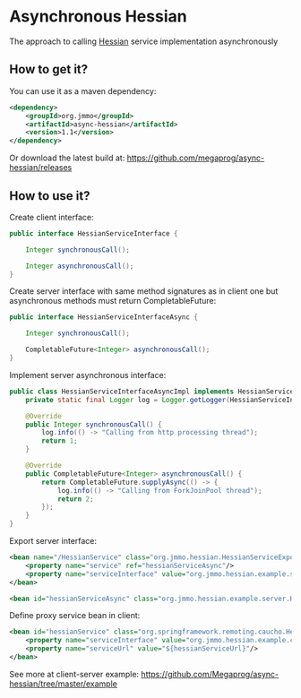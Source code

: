 # Asynchronous Hessian

The approach to calling [Hessian](http://hessian.caucho.com/) service implementation asynchronously

## How to get it?

You can use it as a maven dependency:

```xml
<dependency>
    <groupId>org.jmmo</groupId>
    <artifactId>async-hessian</artifactId>
    <version>1.1</version>
</dependency>
```

Or download the latest build at:
    https://github.com/megaprog/async-hessian/releases

## How to use it?

Create client interface:

```java
public interface HessianServiceInterface {

    Integer synchronousCall();

    Integer asynchronousCall();
}
```

Create server interface with same method signatures as in client one but asynchronous methods must return CompletableFuture:

```java
public interface HessianServiceInterfaceAsync {

    Integer synchronousCall();

    CompletableFuture<Integer> asynchronousCall();
}
```

Implement server asynchronous interface:

```java
public class HessianServiceInterfaceAsyncImpl implements HessianServiceInterfaceAsync {
    private static final Logger log = Logger.getLogger(HessianServiceInterfaceAsyncImpl.class.getName());

    @Override
    public Integer synchronousCall() {
        log.info(() -> "Calling from http processing thread");
        return 1;
    }

    @Override
    public CompletableFuture<Integer> asynchronousCall() {
        return CompletableFuture.supplyAsync(() -> {
            log.info(() -> "Calling from ForkJoinPool thread");
            return 2;
        });
    }
}
```

Export server interface:

```xml
<bean name="/HessianService" class="org.jmmo.hessian.HessianServiceExporterAsync">
    <property name="service" ref="hessianServiceAsync"/>
    <property name="serviceInterface" value="org.jmmo.hessian.example.server.HessianServiceInterfaceAsync"/>
</bean>

<bean id="hessianServiceAsync" class="org.jmmo.hessian.example.server.HessianServiceInterfaceAsyncImpl"/>
```

Define proxy service bean in client:

```xml
<bean id="hessianService" class="org.springframework.remoting.caucho.HessianProxyFactoryBean">
    <property name="serviceInterface" value="org.jmmo.hessian.example.client.HessianServiceInterface"/>
    <property name="serviceUrl" value="${hessianServiceUrl}"/>
</bean>
```

See more at client-server example:
    https://github.com/Megaprog/async-hessian/tree/master/example
    